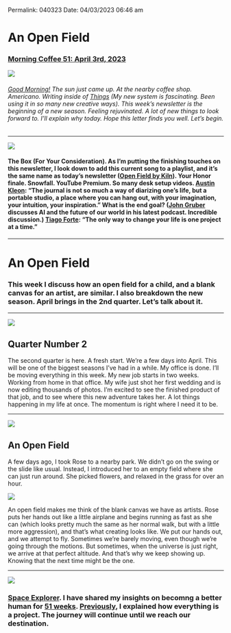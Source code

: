 Permalink: 040323
Date: 04/03/2023 06:46 am

# An Open Field

### [Morning Coffee 51: April 3rd, 2023](https://nashp.com/040323)

![](https://i.imgur.com/L9KQuTE.jpg)

###### [Good Morning!](mailto:nashp@me.com) The sun just came up. At the nearby coffee shop. Americano. Writing inside of [Things](https://culturedcode.com/things/) (My new system is fascinating. Been using it in so many new creative ways). This week’s newsletter is the beginning of a new season. Feeling rejuvinated. A lot of new things to look forward to. I’ll explain why today. Hope this letter finds you well. Let’s begin.

----

![](https://media0.giphy.com/media/2FmPK4g7N9yLzgX8Zr/giphy.gif)

#### The Box (For Your Consideration). As I’m putting the finishing touches on this newsletter, I look down to add this current song to a playlist, and it’s the same name as today’s newsletter ([Open Field by Kiln](https://music.apple.com/us/album/open-field/1534660401?i=1534660406)). Your Honor finale. Snowfall. YouTube Premium. So many desk setup videos. [Austin Kleon](https://austinkleon.com/2023/03/28/a-journal-is-a-magic-space-to-hang-out/): “The journal is not so much a way of diarizing one’s life, but a portable studio, a place where you can hang out, with your imagination, your intuition, your inspiration.” What is the end goal? ([John Gruber](https://overcast.fm/+B7NAMUoos/1:31:19) discusses AI and the future of our world in his latest podcast. Incredible discussion.) [Tiago Forte](https://twitter.com/fortelabs/status/1642516531379683328?s=12&t=sFxFWzGaRqi_ydu49w2-xQ): “The only way to change your life is one project at a time.”

----

# An Open Field

### This week I discuss how an open field for a child, and a blank canvas for an artist, are similar. I also breakdown the new season. April brings in the 2nd quarter. Let’s talk about it.

----

![](https://i.imgur.com/zrmlfPr.jpg)

## Quarter Number 2

The second quarter is here. A fresh start. We’re a few days into April. This will be one of the biggest seasons I’ve had in a while. My office is done. I’ll be moving everything in this week. My new job starts in two weeks. Working from home in that office. My wife just shot her first wedding and is now editing thousands of photos. I’m excited to see the finished product of that job, and to see where this new adventure takes her. A lot things happening in my life at once. The momentum is right where I need it to be.

----

![](https://i.imgur.com/k8iOcyj.jpg)

## An Open Field

A few days ago, I took Rose to a nearby park. We didn’t go on the swing or the slide like usual. Instead, I introduced her to an empty field where she can just run around. She picked flowers, and relaxed in the grass for over an hour.

![](https://media0.giphy.com/media/fI4NiFGksEl7tf4F6h/giphy.gif)

An open field makes me think of the blank canvas we have as artists. Rose puts her hands out like a little airplane and begins running as fast as she can (which looks pretty much the same as her normal walk, but with a little more aggression), and that’s what creating looks like. We put our hands out, and we attempt to fly. Sometimes we’re barely moving, even though we’re going through the motions. But sometimes, when the universe is just right, we arrive at that perfect altitude. And that’s why we keep showing up. Knowing that the next time might be the one.

----

![](https://blotcdn.com/blog_7d9c6729f90a4fd68ca68a09e88009f0/_image_cache/64652fff-ca22-469a-9f2f-842099753599.png)

### [Space Explorer](https://www.patreon.com/nashp). I have shared my insights on becomng a better human for [51 weeks](https://nashp.com/mc). [Previously](https://nashp.com/032723), I explained how everything is a project. The journey will continue until we reach our destination.